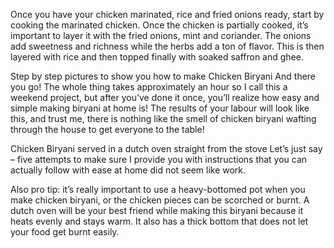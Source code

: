 Once you have your chicken marinated, rice and fried onions ready, start by cooking the marinated chicken.
Once the chicken is partially cooked, it’s important to layer it with the fried onions, mint and coriander.
The onions add sweetness and richness while the herbs add a ton of flavor.
This is then layered with rice and then topped finally with soaked saffron and ghee.

Step by step pictures to show you how to make Chicken Biryani
And there you go! The whole thing takes approximately an hour so I call this a weekend project,
but after you’ve done it once, you’ll realize how easy and simple making biryani at home is!
The results of your labour will look like this, and trust me, there is nothing like the smell of
chicken biryani wafting through the house to get everyone to the table!

Chicken Biryani served in a dutch oven straight from the stove
Let’s just say – five attempts to make sure I provide you with instructions that you can actually follow with
ease at home did not seem like work.

Also pro tip: it’s really important to use a heavy-bottomed pot when you make chicken biryani, or the chicken
pieces can be scorched or burnt. A dutch oven will be your best friend while making this biryani because it
heats evenly and stays warm. It also has a thick bottom that does not let your food get burnt easily.








